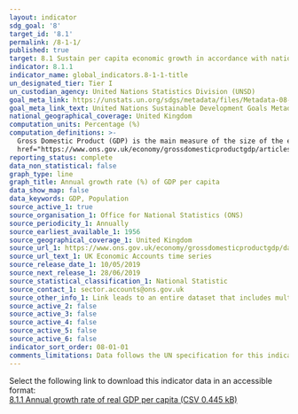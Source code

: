 ```yaml
---
layout: indicator
sdg_goal: '8'
target_id: '8.1'
permalink: /8-1-1/
published: true
target: 8.1 Sustain per capita economic growth in accordance with national circumstances and, in particular, at least 7 per cent gross domestic product growth per annum in the least developed countries
indicator: 8.1.1
indicator_name: global_indicators.8-1-1-title
un_designated_tier: Tier I
un_custodian_agency: United Nations Statistics Division (UNSD)
goal_meta_link: https://unstats.un.org/sdgs/metadata/files/Metadata-08-01-01.pdf 
goal_meta_link_text: United Nations Sustainable Development Goals Metadata (PDF 232 KB)
national_geographical_coverage: United Kingdom
computation_units: Percentage (%)
computation_definitions: >-
  Gross Domestic Product (GDP) is the main measure of the size of the economy, representing the total value of all final goods and services produced in a defined time period. The ONS has published <a
  href="https://www.ons.gov.uk/economy/grossdomesticproductgdp/articles/whatisgdp/2016-11-21">What is GDP?</a> and <a href="https://www.ons.gov.uk/economy/grossdomesticproductgdp/articles/gdpandme/2017-03-20">GDP and me</a> to explain what GDP is and how it relates to everyday life.
reporting_status: complete
data_non_statistical: false
graph_type: line
graph_title: Annual growth rate (%) of GDP per capita
data_show_map: false
data_keywords: GDP, Population
source_active_1: true
source_organisation_1: Office for National Statistics (ONS)
source_periodicity_1: Annually
source_earliest_available_1: 1956
source_geographical_coverage_1: United Kingdom
source_url_1: https://www.ons.gov.uk/economy/grossdomesticproductgdp/datasets/unitedkingdomeconomicaccounts
source_url_text_1: UK Economic Accounts time series
source_release_date_1: 10/05/2019
source_next_release_1: 28/06/2019
source_statistical_classification_1: National Statistic
source_contact_1: sector.accounts@ons.gov.uk
source_other_info_1: Link leads to an entire dataset that includes multiple time series. This indicator uses the time series with code n3y6.
source_active_2: false
source_active_3: false
source_active_4: false
source_active_5: false
source_active_6: false
indicator_sort_order: 08-01-01
comments_limitations: Data follows the UN specification for this indicator. This indicator has been identified in collaboration with topic experts.
---
```

Select the following link to download this indicator data in an accessible format:<br>[8.1.1 Annual growth rate of real GDP per capita (CSV 0.445 kB)](https://sustainabledevelopment-uk.github.io/sdg-data/data/8-1-1.csv)
